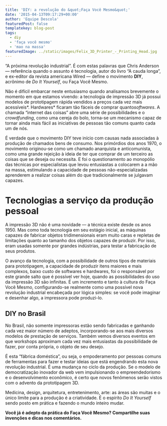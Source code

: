 ```yaml
---
title: 'DIY: a revolução do &quot;Faça Você Mesmo&quot;'
date: '2015-04-13T09:17:29+00:00'
author: 'Equipe Descola'
featuredPost: false
templatekey: blog-post
tags:
  - diy
  - 'faça você mesmo'
  - 'mao na massa'
featuredImage: ../static/images/Felix_3D_Printer_-_Printing_Head.jpg
---
```


“A próxima revolução industrial”. É com estas palavras que Chris Anderson — referência quando o assunto é tecnologia, autor do livro “A cauda longa”, e ex-editor da revista americana Wired — define o movimento **DIY**, acrônimo de _Do It Yourself_, ou Faça Você Mesmo.

Não é difícil embarcar neste entusiasmo quando analisamos brevemente o momento em que estamos vivendo: a tecnologia de impressão 3D já possui modelos de prototipagem rápida vendidos a preços cada vez mais acessíveis*. Hardwares* ficaram tão fáceis de comprar quanto*softwares*. A chamada “internet das coisas” abre uma série de possibilidades e o _crowdfunding_, como uma cereja do bolo, torna-se um mecanismo capaz de tornar ainda mais fácil as iniciativas de pessoas tão comuns quanto cada um de nós.

É verdade que o movimento DIY teve início com causas nada associadas à produção de chamados bens de consumo. Nos primórdios dos anos 1970, o movimento originou-se como um chamado anarquista e anticomunista, como uma grande rejeição à ideia de ter que comprar de um terceiro as coisas que se deseja ou necessita. E foi o questionamento ao monopólio das técnicas por especialistas que levou entusiastas a colocarem a a mão na massa, estimulando a capacidade de pessoas não-especializadas aprenderem a realizar coisas além do que tradicionalmente se julgavam capazes.

# **Tecnologias a serviço da produção pessoal**

A impressão 3D não é uma novidade — a técnica existe desde os anos 1950. Mas como toda tecnologia em seu estágio inicial, as máquinas capazes de fabricar objetos tridimensionais eram muito caras e repletas de limitações quanto ao tamanho dos objetos capazes de produzir. Por isso, eram usadas somente por grandes indústrias, para testar a fabricação de seus produtos.

O avanço da tecnologia, com a possibilidade de outros tipos de materiais para prototipagem, a capacidade de produzir itens maiores e mais complexos, baixo custo de softwares e hardwares, foi o responsável por este grande salto que é possível ver hoje, quando as possibilidades do uso da impressão 3D são infinitas. É um incremento e tanto à cultura do Faça Você Mesmo, configurando-se realmente como uma possível nova revolução industrial encabeçada por lógica simples: se você pode imaginar e desenhar algo, a impressora pode produzi-lo.

## DIY no Brasil

No Brasil, não somente impressoras estão sendo fabricadas e ganhando cada vez maior número de adeptos, incorporando-se aos mais diversos modelos de prestação de serviços. Também vemos diversos eventos em que workshops aproximam cada vez mais entusiastas da possibilidade de fazer, por conta própria, o objeto de seu desejo.

É esta “fábrica doméstica”, ou seja, o empoderamento por pessoas comuns de ferramentas para fazer e testar ideias que está engendrando esta nova revolução industrial. É uma mudança no ciclo da produção. Se o modelo de democratização inovador da web vem impulsionando o empreendedorismo e o desenvolvimento econômico, é certo que novos fenômenos serão vistos com o advento da prototipagem 3D.

Medicina, design, arquitetura, entretenimento, arte: as áreas são muitas e o único limite para a produção é a criatividade. É o espírito _Do It Yourself_ sendo posto em prática e fazendo o mundo inteiro mudar.

**Você já é adepto da prática do Faça Você Mesmo? Compartilhe suas invenções e dicas nos comentários.**
